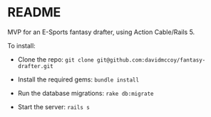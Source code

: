# README

MVP for an E-Sports fantasy drafter, using Action Cable/Rails 5.

To install:

* Clone the repo: `git clone git@github.com:davidmccoy/fantasy-drafter.git`

* Install the required gems: `bundle install`

* Run the database migrations: `rake db:migrate`

* Start the server: `rails s`
